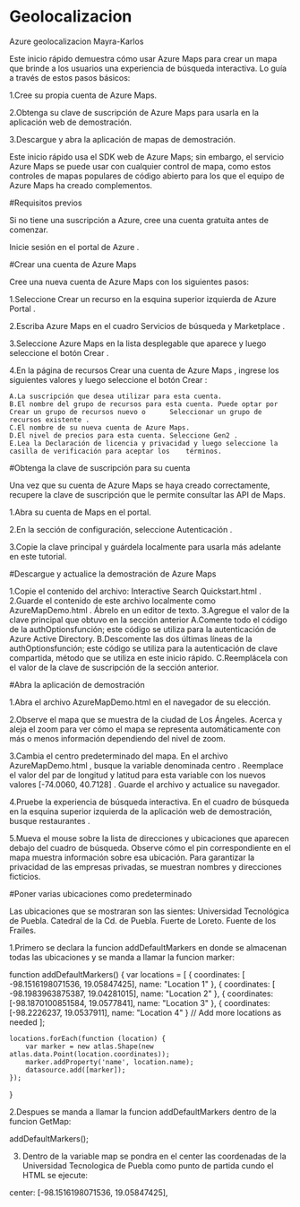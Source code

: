 # Geolocalizacion
Azure geolocalizacion Mayra-Karlos

Este inicio rápido demuestra cómo usar Azure Maps para crear un mapa que brinde a los usuarios una experiencia de búsqueda interactiva. Lo guía a través de estos pasos básicos:

1.Cree su propia cuenta de Azure Maps.

2.Obtenga su clave de suscripción de Azure Maps para usarla en la aplicación web de demostración.

3.Descargue y abra la aplicación de mapas de demostración.


Este inicio rápido usa el SDK web de Azure Maps; sin embargo, el servicio Azure Maps se puede usar con cualquier control de mapa, como estos controles de mapas populares de código abierto para los que el equipo de Azure Maps ha creado complementos.

#Requisitos previos

Si no tiene una suscripción a Azure, cree una cuenta gratuita antes de comenzar.

Inicie sesión en el portal de Azure .


#Crear una cuenta de Azure Maps

Cree una nueva cuenta de Azure Maps con los siguientes pasos:

1.Seleccione Crear un recurso en la esquina superior izquierda de Azure Portal .

2.Escriba Azure Maps en el cuadro Servicios de búsqueda y Marketplace .

3.Seleccione Azure Maps en la lista desplegable que aparece y luego seleccione el botón Crear .

4.En la página de recursos Crear una cuenta de Azure Maps , ingrese los siguientes valores y luego seleccione el botón Crear :

	A.La suscripción que desea utilizar para esta cuenta.
	B.El nombre del grupo de recursos para esta cuenta. Puede optar por Crear un grupo de recursos nuevo o 		Seleccionar un grupo de recursos existente .
	C.El nombre de su nueva cuenta de Azure Maps.
	D.El nivel de precios para esta cuenta. Seleccione Gen2 .
	E.Lea la Declaración de licencia y privacidad y luego seleccione la casilla de verificación para aceptar los 	términos.


#Obtenga la clave de suscripción para su cuenta

Una vez que su cuenta de Azure Maps se haya creado correctamente, recupere la clave de suscripción que le permite consultar las API de Maps.

1.Abra su cuenta de Maps en el portal.

2.En la sección de configuración, seleccione Autenticación .

3.Copie la clave principal y guárdela localmente para usarla más adelante en este tutorial.


#Descargue y actualice la demostración de Azure Maps

1.Copie el contenido del archivo: Interactive Search Quickstart.html .
2.Guarde el contenido de este archivo localmente como AzureMapDemo.html . Ábrelo en un editor de texto.
3.Agregue el valor de la clave principal que obtuvo en la sección anterior
  	A.Comente todo el código de la authOptionsfunción; este código se utiliza para la autenticación de Azure Active 
  	Directory.
	B.Descomente las dos últimas líneas de la authOptionsfunción; este código se utiliza para la autenticación de 	clave compartida, método que se utiliza en este inicio rápido.
	C.Reemplácela <Your Azure Maps Key>con el valor de la clave de suscripción de la sección anterior.

#Abra la aplicación de demostración

1.Abra el archivo AzureMapDemo.html en el navegador de su elección.

2.Observe el mapa que se muestra de la ciudad de Los Ángeles. Acerca y aleja el zoom para ver cómo el mapa se representa automáticamente con más o menos información dependiendo del nivel de zoom.

3.Cambia el centro predeterminado del mapa. En el archivo AzureMapDemo.html , busque la variable denominada centro . Reemplace el valor del par de longitud y latitud para esta variable con los nuevos valores [-74.0060, 40.7128] . Guarde el archivo y actualice su navegador.

4.Pruebe la experiencia de búsqueda interactiva. En el cuadro de búsqueda en la esquina superior izquierda de la aplicación web de demostración, busque restaurantes .

5.Mueva el mouse sobre la lista de direcciones y ubicaciones que aparecen debajo del cuadro de búsqueda. Observe cómo el pin correspondiente en el mapa muestra información sobre esa ubicación. Para garantizar la privacidad de las empresas privadas, se muestran nombres y direcciones ficticios.

#Poner varias ubicaciones como predeterminado 

Las ubicaciones que se mostraran son las sientes:
		Universidad Tecnológica de Puebla.
		Catedral de la Cd. de Puebla.
		Fuerte de Loreto.
		Fuente de los Frailes.

1.Primero se declara la funcion addDefaultMarkers en donde se almacenan todas las ubicaciones y se manda a llamar la funcion marker:

 function addDefaultMarkers() {
    var locations = [
        { coordinates: [ -98.1516198071536, 19.05847425], name: "Location 1" },
        { coordinates: [  -98.1983963875387, 19.04281015], name: "Location 2" },
        { coordinates: [-98.1870100851584, 19.0577841], name: "Location 3" },
        { coordinates: [-98.2226237, 19.0537911], name: "Location 4" }
        // Add more locations as needed
    ];

    locations.forEach(function (location) {
        var marker = new atlas.Shape(new atlas.data.Point(location.coordinates));
        marker.addProperty('name', location.name);
        datasource.add([marker]);
    });
}


2.Despues se manda a llamar la funcion addDefaultMarkers dentro de la funcion GetMap: 

addDefaultMarkers();

3. Dentro de la variable map se pondra en el center las coordenadas de la Universidad Tecnologica de Puebla como punto de partida cundo el HTML se ejecute:

center: [-98.1516198071536, 19.05847425],





